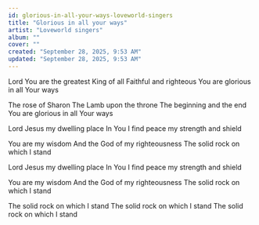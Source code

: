 ```yaml
---
id: glorious-in-all-your-ways-loveworld-singers
title: "Glorious in all your ways"
artist: "Loveworld singers"
album: ""
cover: ""
created: "September 28, 2025, 9:53 AM"
updated: "September 28, 2025, 9:53 AM"
---
```


Lord You are the greatest
King of all
Faithful and righteous
You are glorious in all Your ways

The rose of Sharon
The Lamb upon the throne
The beginning and the end
You are glorious in all Your ways

Lord Jesus my dwelling place
In You I find peace my strength and shield

You are my wisdom
And the God of my righteousness
The solid rock on which I stand

Lord Jesus my dwelling place
In You I find peace my strength and shield

You are my wisdom
And the God of my righteousness
The solid rock on which I stand

The solid rock on which I stand
The solid rock on which I stand
The solid rock on which I stand